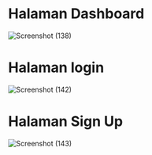 # Halaman Dashboard

![Screenshot (138)](https://user-images.githubusercontent.com/88439222/190076969-1faa483c-143e-48c3-af4d-d1bb82d39c57.png)

# Halaman login

![Screenshot (142)](https://user-images.githubusercontent.com/88439222/190077073-153c1ee4-a591-466d-ae73-9b56100ef2d7.png)

# Halaman Sign Up

![Screenshot (143)](https://user-images.githubusercontent.com/88439222/190077197-fda94eab-4d9f-4f09-b686-44b099172961.png)
